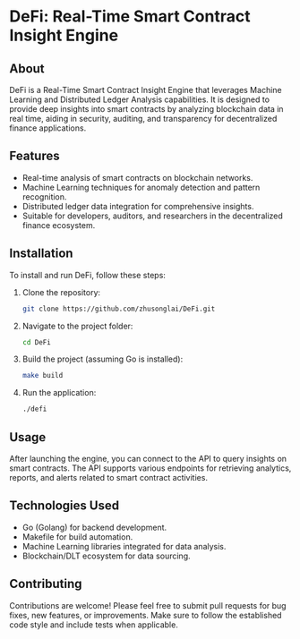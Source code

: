 
# DeFi: Real-Time Smart Contract Insight Engine

## About
DeFi is a Real-Time Smart Contract Insight Engine that leverages Machine Learning and Distributed Ledger Analysis capabilities. It is designed to provide deep insights into smart contracts by analyzing blockchain data in real time, aiding in security, auditing, and transparency for decentralized finance applications.

## Features
- Real-time analysis of smart contracts on blockchain networks.
- Machine Learning techniques for anomaly detection and pattern recognition.
- Distributed ledger data integration for comprehensive insights.
- Suitable for developers, auditors, and researchers in the decentralized finance ecosystem.

## Installation
To install and run DeFi, follow these steps:

1. Clone the repository:
   ```bash
   git clone https://github.com/zhusonglai/DeFi.git
   ```
2. Navigate to the project folder:
   ```bash
   cd DeFi
   ```
3. Build the project (assuming Go is installed):
   ```bash
   make build
   ```
4. Run the application:
   ```bash
   ./defi
   ```

## Usage
After launching the engine, you can connect to the API to query insights on smart contracts. The API supports various endpoints for retrieving analytics, reports, and alerts related to smart contract activities.

## Technologies Used
- Go (Golang) for backend development.
- Makefile for build automation.
- Machine Learning libraries integrated for data analysis.
- Blockchain/DLT ecosystem for data sourcing.

## Contributing
Contributions are welcome! Please feel free to submit pull requests for bug fixes, new features, or improvements. Make sure to follow the established code style and include tests when applicable.

